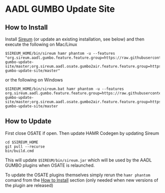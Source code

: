 # AADL GUMBO Update Site

## How to Install

Install [Sireum](https://github.com/sireum/kekinian#installing) (or update an existing installation, see below) and then execute the following on Mac/Linux

```
$SIREUM_HOME/bin/sireum hamr phantom -u --features "org.sireum.aadl.gumbo.feature.feature.group=https://raw.githubusercontent.com/sireum/aadl-gumbo-update-site/master;org.sireum.aadl.osate.gumbo2air.feature.feature.group=https://raw.githubusercontent.com/sireum/aadl-gumbo-update-site/master"
```

or the following on Windows

```
$SIREUM_HOME/bin/sireum.bat hamr phantom -u --features org.sireum.aadl.gumbo.feature.feature.group=https://raw.githubusercontent.com/sireum/aadl-gumbo-update-site/master;org.sireum.aadl.osate.gumbo2air.feature.feature.group=https://raw.githubusercontent.com/sireum/aadl-gumbo-update-site/master
```

## How to Update

First close OSATE if open.  Then update HAMR Codegen by updating Sireum

```
cd $SIREUM_HOME
git pull --recurse
bin/build.cmd
```

This will update ``$SIREUM/bin/sireum.jar`` which will be used by the AADL GUMBO plugins when OSATE is relaunched.

To update the OSATE plugins themselves simply rerun the ``hamr phantom`` comand from the [How to Install](#how-to-install) section (only needed when new versions of the plugin are released)
